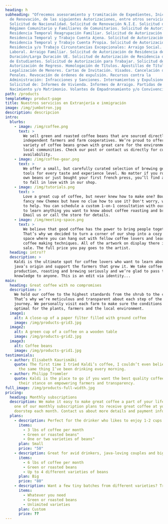 ```yaml
---
heading: h
subheading: "Ofrecemos asesoramiento y tramitación de Expedientes, Iniciales y/o
  de Renovación, de las siguientes Autorizaciones, entre otros servicio:
  Solicitud de Nacionalidad. Solicitud de Renovación N.I.E. Solicitud de N.I.E.
  Régimen Comunitario y Familiares de Comunitarios. Solicitud de Autorización de
  Residencia Temporal Reagrupación Familiar. Solicitud de Autorización de
  Residencia Temporal y Trabajo Cuenta Ajena. Solicitud de Autorización de
  Residencia Temporal y Trabajo Cuenta Propia. Solicitud de Autorización de
  Residencia y/o Trabajo Circunstancias Excepcionales: Arraigo Social. Arraigo
  Laboral. Arraigo Familiar. Solicitud de Autorización de Residencia de Larga
  Duración/Larga Duración UE. Solicitud de Autorización de Residencia de Visado
  de Estudiantes. Solicitud de Autorización para Trabajar. Solicitud de
  Autorización de Regreso. Homologación de Títulos. Apostillas de Títulos.
  Legalización de Menores. Cartas de Invitación. Visados. Cancelación de
  Penales. Revocación de órdenes de expulsión. Recursos contra la
  Administración: Infracciones y Sanciones. Internamientos y Expulsiones.
  Solicitud de: Informes de Vivienda. Informes de Arraigo. Partidas de
  Nacimiento y/o Matrimonio. Volantes de Empadronamiento y/o Convivencia."
path: /products
templateKey: product-page
title: Nuestros servicios en Extranjería e inmigración
image: /img/jumbotron.jpg
description: descripcion
intro:
  blurbs:
    - image: /img/coffee.png
      text: >
        We sell green and roasted coffee beans that are sourced directly from
        independent farmers and farm cooperatives. We’re proud to offer a
        variety of coffee beans grown with great care for the environment and
        local communities. Check our post or contact us directly for current
        availability.
    - image: /img/coffee-gear.png
      text: >
        We offer a small, but carefully curated selection of brewing gear and
        tools for every taste and experience level. No matter if you roast your
        own beans or just bought your first french press, you’ll find a gadget
        to fall in love with in our shop.
    - image: /img/tutorials.png
      text: >
        Love a great cup of coffee, but never knew how to make one? Bought a
        fancy new Chemex but have no clue how to use it? Don't worry, we’re here
        to help. You can schedule a custom 1-on-1 consultation with our baristas
        to learn anything you want to know about coffee roasting and brewing.
        Email us or call the store for details.
    - image: /img/meeting-space.png
      text: >
        We believe that good coffee has the power to bring people together.
        That’s why we decided to turn a corner of our shop into a cozy meeting
        space where you can hang out with fellow coffee lovers and learn about
        coffee making techniques. All of the artwork on display there is for
        sale. The full price you pay goes to the artist.
  heading: intro??
  description: >
    Kaldi is the ultimate spot for coffee lovers who want to learn about their
    java’s origin and support the farmers that grew it. We take coffee
    production, roasting and brewing seriously and we’re glad to pass that
    knowledge to anyone. This is an edit via identity...
main:
  heading: Great coffee with no compromises
  description: >
    We hold our coffee to the highest standards from the shrub to the cup.
    That’s why we’re meticulous and transparent about each step of the coffee’s
    journey. We personally visit each farm to make sure the conditions are
    optimal for the plants, farmers and the local environment.
  image1:
    alt: A close-up of a paper filter filled with ground coffee
    image: /img/products-grid3.jpg
  image2:
    alt: A green cup of a coffee on a wooden table
    image: /img/products-grid2.jpg
  image3:
    alt: Coffee beans
    image: /img/products-grid1.jpg
testimonials:
  - author: Elisabeth Kaurismäki
    quote: The first time I tried Kaldi’s coffee, I couldn’t even believe that was
      the same thing I’ve been drinking every morning.
  - author: Philipp Trommler
    quote: Kaldi is the place to go if you want the best quality coffee. I love
      their stance on empowering farmers and transparency.
full_image: /img/products-full-width.jpg
pricing:
  heading: Monthly subscriptions
  description: We make it easy to make great coffee a part of your life. Choose
    one of our monthly subscription plans to receive great coffee at your
    doorstep each month. Contact us about more details and payment info.
  plans:
    - description: Perfect for the drinker who likes to enjoy 1-2 cups per day.
      items:
        - 3 lbs of coffee per month
        - Green or roasted beans"
        - One or two varieties of beans"
      plan: Small
      price: "50"
    - description: Great for avid drinkers, java-loving couples and bigger crowds
      items:
        - 6 lbs of coffee per month
        - Green or roasted beans
        - Up to 4 different varieties of beans
      plan: Big
      price: "80"
    - description: Want a few tiny batches from different varieties? Try our custom plan
      items:
        - Whatever you need
        - Green or roasted beans
        - Unlimited varieties
      plan: Custom
      price: ??
---
```

